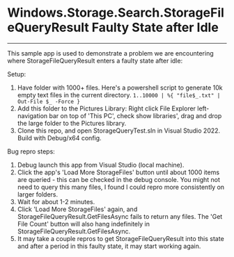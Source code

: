 # Windows.Storage.Search.StorageFileQueryResult Faulty State after Idle
------
This sample app is used to demonstrate a problem we are encountering where StorageFileQueryResult enters a faulty state after idle:

Setup:
1. Have folder with 1000+ files.
Here's a powershell script to generate 10k empty text files in the current directory.
`1..10000 | %{ "file$_.txt" | Out-File $_ -Force }`
2. Add this folder to the Pictures Library:
Right click File Explorer left-navigation bar on top of 'This PC', check show libraries', drag and drop the large folder to the Pictures library.
3. Clone this repo, and open StorageQueryTest.sln in Visual Studio 2022. Build with Debug/x64 config.

Bug repro steps:
1. Debug launch this app from Visual Studio (local machine).
2. Click the app's 'Load More StorageFiles' button until about 1000 items are queried - this can be checked in the debug console. You might not need to query this many files, I found I could repro more consistently on larger folders.
3. Wait for about 1-2 minutes.
4. Click 'Load More StorageFiles' again, and StorageFileQueryResult.GetFilesAsync fails to return any files. The 'Get File Count' button will also hang indefinitely in StorageFileQueryResult.GetFilesAsync.
5. It may take a couple repros to get StorageFileQueryResult into this state and after a period in this faulty state, it may start working again.
